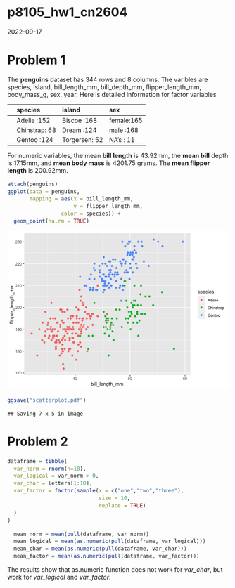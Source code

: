 p8105_hw1_cn2604
================
2022-09-17

# Problem 1

The **penguins** dataset has 344 rows and 8 columns. The varibles are
species, island, bill_length_mm, bill_depth_mm, flipper_length_mm,
body_mass_g, sex, year. Here is detailed information for factor
variables

|     | species       | island        | sex        |
|:----|:--------------|:--------------|:-----------|
|     | Adelie :152   | Biscoe :168   | female:165 |
|     | Chinstrap: 68 | Dream :124    | male :168  |
|     | Gentoo :124   | Torgersen: 52 | NA’s : 11  |

For numeric variables, the mean **bill length** is 43.92mm, the **mean
bill** depth is 17.15mm, and **mean body mass** is 4201.75 grams. The
**mean flipper length** is 200.92mm.

``` r
attach(penguins)
ggplot(data = penguins, 
       mapping = aes(x = bill_length_mm, 
                     y = flipper_length_mm,
                 color = species)) +
  geom_point(na.rm = TRUE)
```

![](p8105_hw1_cn2604_files/figure-gfm/scatterplot-1.png)<!-- -->

``` r
ggsave("scatterplot.pdf")
```

    ## Saving 7 x 5 in image

# Problem 2

``` r
dataframe = tibble(
  var_norm = rnorm(n=10),
  var_logical = var_norm > 0,
  var_char = letters[1:10],
  var_factor = factor(sample(x = c("one","two","three"), 
                             size = 10,
                             replace = TRUE)
  )
)
```

``` r
  mean_norm = mean(pull(dataframe, var_norm))
  mean_logical = mean(as.numeric(pull(dataframe, var_logical)))
  mean_char = mean(as.numeric(pull(dataframe, var_char)))
  mean_factor = mean(as.numeric(pull(dataframe, var_factor)))
```

The results show that as.numeric function does not work for *var_char*,
but work for *var_logical* and *var_factor*.
